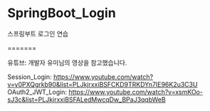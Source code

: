 # SpringBoot_Login
스프링부트 로그인 연습

=======

유튜브: 개발자 유미님의 영상을 참고했습니다.

Session_Login: https://www.youtube.com/watch?v=y0PXQgrkb90&list=PLJkjrxxiBSFCKD9TRKDYn7IE96K2u3C3U <br>
OAuth2_JWT_Login: https://www.youtube.com/watch?v=xsmKOo-sJ3c&list=PLJkjrxxiBSFALedMwcqDw_BPaJ3qqbWeB

